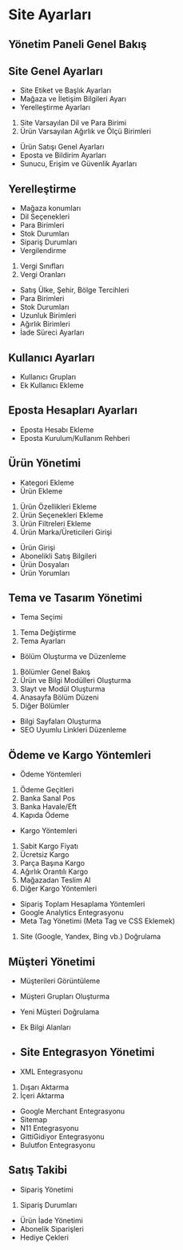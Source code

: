 # Site Ayarları

## Yönetim Paneli Genel Bakış

## 	

## Site Genel Ayarları

* Site Etiket ve Başlık Ayarları
* Mağaza ve İletişim Bilgileri Ayarı
* Yerelleştirme Ayarları

1. Site Varsayılan Dil ve Para Birimi
2. Ürün Varsayılan Ağırlık ve Ölçü Birimleri 

* Ürün Satışı Genel Ayarları
* Eposta ve Bildirim Ayarları
* Sunucu, Erişim ve Güvenlik Ayarları

## Yerelleştirme 

* Mağaza konumları
* Dil Seçenekleri
* Para Birimleri
* Stok Durumları 
* Sipariş Durumları
* Vergilendirme

1. Vergi Sınıfları
2. Vergi Oranları

* Satış Ülke, Şehir, Bölge Tercihleri
* Para Birimleri
* Stok Durumları
* Uzunluk Birimleri
* Ağırlık Birimleri
* İade Süreci Ayarları

## Kullanıcı Ayarları

* Kullanıcı Grupları
* Ek Kullanıcı Ekleme

## Eposta Hesapları Ayarları 

* Eposta Hesabı Ekleme 
* Eposta Kurulum/Kullanım Rehberi



## Ürün Yönetimi 

* Kategori Ekleme
* Ürün Ekleme

1. Ürün Özellikleri Ekleme
2. Ürün Seçenekleri Ekleme
3. Ürün Filtreleri Ekleme
4. Ürün Marka/Üreticileri Girişi

* Ürün Girişi
* Abonelikli Satış Bilgileri
* Ürün Dosyaları
* Ürün Yorumları 



## Tema ve Tasarım Yönetimi	

* Tema Seçimi

1. Tema Değiştirme
2. Tema Ayarları 

* Bölüm Oluşturma ve Düzenleme

1. Bölümler Genel Bakış
2. Ürün ve Bilgi Modülleri Oluşturma
3. Slayt ve Modül Oluşturma
4. Anasayfa Bölüm Düzeni
5. Diğer Bölümler

* Bilgi Sayfaları Oluşturma
* SEO Uyumlu Linkleri Düzenleme



## Ödeme ve Kargo Yöntemleri

* Ödeme Yöntemleri

1. Ödeme Geçitleri
2. Banka Sanal Pos
3. Banka Havale/Eft
4. Kapıda Ödeme

* Kargo Yöntemleri

1. Sabit Kargo Fiyatı
2. Ücretsiz Kargo 
3. Parça Başına Kargo 
4. Ağırlık Orantılı Kargo
5. Mağazadan Teslim Al
6. Diğer Kargo Yöntemleri

* Sipariş Toplam Hesaplama Yöntemleri
* Google Analytics Entegrasyonu 
* Meta Tag Yönetimi \(Meta Tag ve CSS Eklemek\)

1. Site \(Google, Yandex, Bing vb.\) Doğrulama



## Müşteri Yönetimi

* Müşterileri Görüntüleme
* Müşteri Grupları Oluşturma
* Yeni Müşteri Doğrulama 
* Ek Bilgi Alanları



* ## Site Entegrasyon Yönetimi
* XML Entegrasyonu

1. Dışarı Aktarma
2. İçeri Aktarma

* Google Merchant Entegrasyonu
* Sitemap 
* N11 Entegrasyonu 
* GittiGidiyor Entegrasyonu
* Bulutfon Entegrasyonu 



## Satış Takibi 

* Sipariş Yönetimi

1. Sipariş Durumları

* Ürün İade Yönetimi
* Abonelik Siparişleri
* Hediye Çekleri







